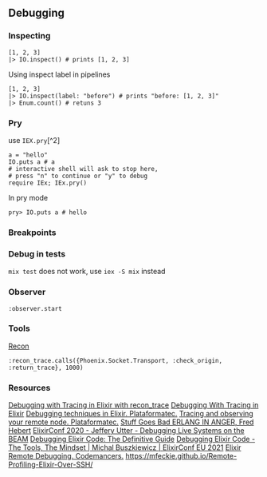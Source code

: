 ## Debugging

### Inspecting

    [1, 2, 3]
    |> IO.inspect() # prints [1, 2, 3]

Using inspect label in pipelines

    [1, 2, 3]
    |> IO.inspect(label: "before") # prints "before: [1, 2, 3]"
    |> Enum.count() # retuns 3

### Pry

use `IEX.pry`[^2]

    a = "hello"
    IO.puts a # a
    # interactive shell will ask to stop here,
    # press "n" to continue or "y" to debug
    require IEx; IEx.pry()

In pry mode

    pry> IO.puts a # hello

### Breakpoints

### Debug in tests

`mix test` does not work, use `iex -S mix` instead

### Observer

    :observer.start

### Tools

[Recon](https://hex.pm/packages/recon)

    :recon_trace.calls({Phoenix.Socket.Transport, :check_origin, :return_trace}, 1000)

### Resources

[Debugging with Tracing in Elixir with recon_trace](https://github.com/kw7oe/livebook-notebooks/blob/main/debugging-with-tracing-in-elixir-with-recon_trace.livemd)
[Debugging With Tracing in Elixir](https://kaiwern.com/posts/2020/11/02/debugging-with-tracing-in-elixir/#starting-dbg)
[Debugging techniques in Elixir. Plataformatec.](http://blog.plataformatec.com.br/2016/04/debugging-techniques-in-elixir-lang/)
[Tracing and observing your remote node. Plataformatec.](http://blog.plataformatec.com.br/2016/05/tracing-and-observing-your-remote-node/)
[Stuff Goes Bad ERLANG IN ANGER, Fred Hebert](https://www.erlang-in-anger.com/)
[ElixirConf 2020 - Jeffery Utter - Debugging Live Systems on the BEAM](https://www.youtube.com/watch?v=sR9h3DZAA74)
[Debugging Elixir Code: The Definitive Guide](https://curiosum.com/blog/debugging-elixir-code-the-definitive-guide)
[Debugging Elixir Code - The Tools, The Mindset | Michal Buszkiewicz | ElixirConf EU 2021]([https://www.youtube.com/watch?v=x9OMlrrKYyE)
[Elixir Remote Debugging. Codemancers.](https://crypt.codemancers.com/posts/2017-11-22-elixir-remote-debugging/)
https://mfeckie.github.io/Remote-Profiling-Elixir-Over-SSH/
